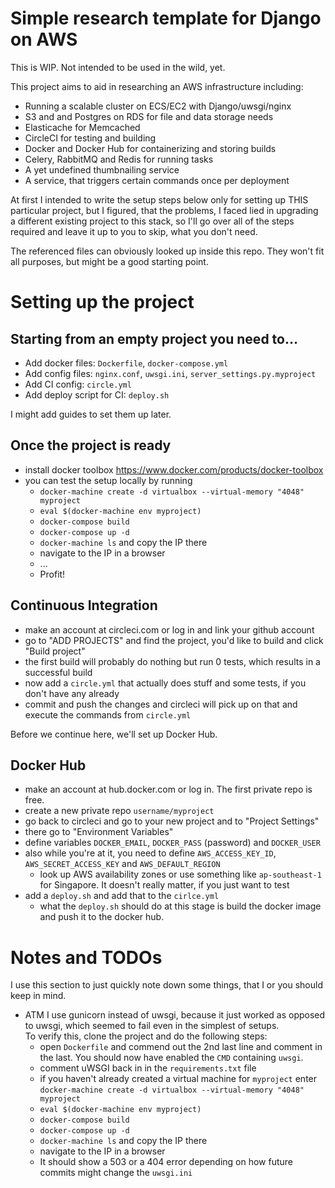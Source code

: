 # Simple research template for Django on AWS

This is WIP. Not intended to be used in the wild, yet.

This project aims to aid in researching an AWS infrastructure including:

* Running a scalable cluster on ECS/EC2 with Django/uwsgi/nginx
* S3 and and Postgres on RDS for file and data storage needs
* Elasticache for Memcached
* CircleCI for testing and building
* Docker and Docker Hub for containerizing and storing builds
* Celery, RabbitMQ and Redis for running tasks
* A yet undefined thumbnailing service
* A service, that triggers certain commands once per deployment

At first I intended to write the setup steps below only for setting up THIS
particular project, but I figured, that the problems, I faced lied in upgrading
a different existing project to this stack, so I'll go over all of the steps
required and leave it up to you to skip, what you don't need.

The referenced files can obviously looked up inside this repo. They won't fit
all purposes, but might be a good starting point.


# Setting up the project

## Starting from an empty project you need to...

* Add docker files: `Dockerfile`, `docker-compose.yml`
* Add config files: `nginx.conf`, `uwsgi.ini`, `server_settings.py.myproject`
* Add CI config: `circle.yml`
* Add deploy script for CI: `deploy.sh`

I might add guides to set them up later.


## Once the project is ready

* install docker toolbox https://www.docker.com/products/docker-toolbox
* you can test the setup locally by running
    * `docker-machine create -d virtualbox --virtual-memory "4048" myproject`
    * `eval $(docker-machine env myproject)`
    * `docker-compose build`
    * `docker-compose up -d`
    * `docker-machine ls` and copy the IP there
    * navigate to the IP in a browser
    * ...
    * Profit!
    

## Continuous Integration

* make an account at circleci.com or log in and link your github account
* go to "ADD PROJECTS" and find the project, you'd like to build and click "Build project"
* the first build will probably do nothing but run 0 tests, which results in a
  successful build
* now add a `circle.yml` that actually does stuff and some tests, if you don't
  have any already
* commit and push the changes and circleci will pick up on that and execute the
  commands from `circle.yml`
  
Before we continue here, we'll set up Docker Hub.

## Docker Hub

* make an account at hub.docker.com or log in. The first private repo is free.
* create a new private repo `username/myproject`
* go back to circleci and go to your new project and to "Project Settings"
* there go to "Environment Variables"
* define variables `DOCKER_EMAIL`, `DOCKER_PASS` (password) and `DOCKER_USER`
* also while you're at it, you need to define `AWS_ACCESS_KEY_ID`,
  `AWS_SECRET_ACCESS_KEY` and `AWS_DEFAULT_REGION`
    * look up AWS availability zones or use something like `ap-southeast-1` for
      Singapore. It doesn't really matter, if you just want to test
* add a `deploy.sh` and add that to the `cirlce.yml`
    * what the `deploy.sh` should do at this stage is build the docker image
      and push it to the docker hub.

# Notes and TODOs

I use this section to just quickly note down some things, that I or you should
keep in mind.

* ATM I use gunicorn instead of uwsgi, because it just worked as opposed to
  uwsgi, which seemed to fail even in the simplest of setups.  
  To verify this, clone the project and do the following steps:
    * open `Dockerfile` and commend out the 2nd last line and comment in the
      last. You should now have enabled the `CMD` containing `uwsgi`.
    * comment uWSGI back in in the `requirements.txt` file
    * if you haven't already created a virtual machine for `myproject` enter
      `docker-machine create -d virtualbox --virtual-memory "4048" myproject`
    * `eval $(docker-machine env myproject)`
    * `docker-compose build`
    * `docker-compose up -d`
    * `docker-machine ls` and copy the IP there
    * navigate to the IP in a browser
    * It should show a 503 or a 404 error depending on how future commits might
      change the `uwsgi.ini`
